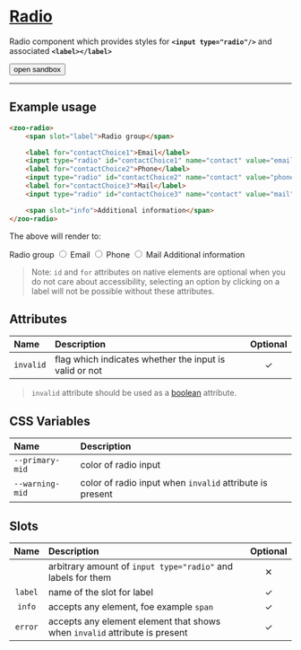 # [Radio](#radio)

Radio component which provides styles for **`<input type="radio"/>`** and associated **`<label></label>`**

<zoo-button class="sandbox-btn">
	<button type="button" onclick="openSandbox('zoo-radio')">open sandbox</button>
</zoo-button>
<template id="zoo-radio-template">
	<form>
		<zoo-checkbox highlighted>
			<input id="zoo-invalid-radio-id" slot="checkbox" type="checkbox" data-type="attr" data-attrname="invalid" data-attrboolean="true"/>
			<label for="zoo-invalid-radio-id" slot="label">Invalid</label>
		</zoo-checkbox>
		<zoo-input>
			<label slot="label">--primary-mid CSS Custom Property</label>
			<input slot="input" type="color" data-type="css" data-cssname="--primary-mid">
		</zoo-input>
		<zoo-input>
			<label slot="label">--warning-mid CSS Custom Property</label>
			<input slot="input" type="color" data-type="css" data-cssname="--warning-mid">
		</zoo-input>
		<zoo-input>
			<label slot="label">Label slot</label>
			<textarea slot="input" data-type="slot" data-slotname="label"><span slot="label">Radio group</span></textarea>
		</zoo-input>
		<zoo-input>
			<label slot="label">Info slot</label>
			<textarea slot="input" data-type="slot" data-slotname="info"><span slot="info">Additional information</span></textarea>
		</zoo-input>
		<zoo-input>
			<label slot="label">Error slot</label>
			<textarea slot="input" data-type="slot" data-slotname="error"><span slot="error">Error message</span></textarea>
		</zoo-input>
		<h3>Rendered output</h3>
		<output>
<zoo-radio>
	<span slot="label">Radio group</span>
	<label for="contactChoice1">Email</label>
	<input type="radio" id="contactChoice1" name="contact" value="email">
	<label for="contactChoice2">Phone</label>
	<input type="radio" id="contactChoice2" name="contact" value="phone">
	<label for="contactChoice3">Mail</label>
	<input type="radio" id="contactChoice3" name="contact" value="mail">
	<span slot="info">Additional information</span>
	<span slot="error">Error message</span>
</zoo-radio>
		</output>
		<h3>HTML code</h3>
		<pre class=" language-html"><code></code></pre>
	</form>
</template>

***

## Example usage

```HTML
<zoo-radio>
	<span slot="label">Radio group</span>

	<label for="contactChoice1">Email</label>
	<input type="radio" id="contactChoice1" name="contact" value="email">
	<label for="contactChoice2">Phone</label>
	<input type="radio" id="contactChoice2" name="contact" value="phone">
	<label for="contactChoice3">Mail</label>
	<input type="radio" id="contactChoice3" name="contact" value="mail">

	<span slot="info">Additional information</span>
</zoo-radio>
```

The above will render to:

<zoo-radio>
	<span slot="label">Radio group</span>
	<input type="radio" id="contactChoice1" name="contact" value="email"/>
	<label for="contactChoice1">Email</label>
	<input type="radio" id="contactChoice2" name="contact" value="phone"/>
	<label for="contactChoice2">Phone</label>
	<input type="radio" id="contactChoice3" name="contact" value="mail"/>
	<label for="contactChoice3">Mail</label>
	<span slot="info">Additional information</span>
</zoo-radio>

> Note: `id` and `for` attributes on native elements are optional when you do not care about accessibility, selecting an option by clicking on a label will not be possible without these attributes.

## Attributes

| **Name**  | **Description**                                        | **Optional** |
| :-------- | :----------------------------------------------------- | :----------: |
| `invalid` | flag which indicates whether the input is valid or not |   &#10003;   |

> `invalid` attribute should be used as a [boolean](https://developer.mozilla.org/en-US/docs/Web/HTML/Attributes#Boolean_Attributes) attribute.

## CSS Variables

| **Name**        | **Description**                                          |
| :-------------- | :------------------------------------------------------- |
| `--primary-mid` | color of radio input                                     |
| `--warning-mid` | color of radio input when `invalid` attribute is present |

## Slots

| **Name** | **Description**                                                            | **Optional** |
| :------: | :------------------------------------------------------------------------- | :----------: |
|          | arbitrary amount of `input type="radio"` and labels for them               |   &#10005;   |
| `label`  | name of the slot for label                                                 |   &#10003;   |
|  `info`  | accepts any element, foe example `span`                                    |   &#10003;   |
| `error`  | accepts any element element that shows when `invalid` attribute is present |   &#10003;   |
